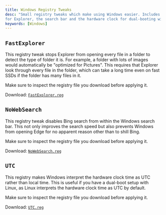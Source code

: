 ```yaml
---
title: Windows Registry Tweaks
desc: "Small registry tweaks which make using Windows easier. Includes tweaks
for Explorer, the search bar and the hardware clock for dual-booting with Linux."
keywords: [Windows]
---
```


## `FastExplorer`

This registry tweak stops Explorer from opening every file in a folder to detect
the type of folder it is. For example, a folder with lots of images would
automatically be "optimized for Pictures". This requires that Explorer look
through every file in the folder, which can take a long time even on fast SSDs
if the folder has many files in it.

Make sure to inspect the registry file you download before applying it.

Download: [`FastExplorer.reg`][FastExplorer]

## `NoWebSearch`

This registry tweak disables Bing search from within the Windows search bar.
This not only improves the search speed but also prevents Windows from opening
Edge for no apparent reason other than to shill Bing.

Make sure to inspect the registry file you download before applying it.

Download: [`NoWebSearch.reg`][NoWebSearch]

## `UTC`

This registry makes Windows interpret the hardware clock time as UTC rather than
local time. This is useful if you have a dual-boot setup with Linux, as Linux
interprets the hardware clock time as UTC by default.

Make sure to inspect the registry file you download before applying it.

Download: [`UTC.reg`][UTC]

[FastExplorer]: /static/Windows/FastExplorer.reg
[NoWebSearch]: /static/Windows/NoWebSearch.reg
[UTC]: /static/Windows/UTC.reg
